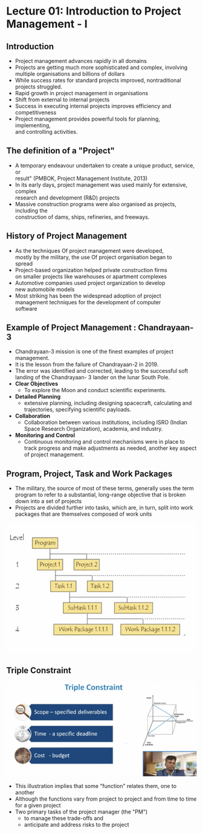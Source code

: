 # Lecture 01: Introduction to Project Management - I

## Introduction

* Project management advances rapidly in all domains
* Projects are getting much more sophisticated and complex, involving  
multiple organisations and billions of dollars
* While success rates for standard projects improved, nontraditional  
projects struggled.
* Rapid growth in project management in organisations
* Shift from external to internal projects
* Success in executing internal projects improves efficiency and  
competitiveness
* Project management provides powerful tools for planning, implementing,  
and controlling activities.

## The definition of a "Project"

* A temporary endeavour undertaken to create a unique product, service, or  
result" (PMBOK, Project Management Institute, 2013)
* In its early days, project management was used mainly for extensive, complex  
research and development (R&D) projects
* Massive construction programs were also organised as projects, including the  
construction of dams, ships, refineries, and freeways.

## History of Project Management

* As the techniques Of project management were developed,  
mostly by the military, the use Of project organisation began to  
spread
* Project-based organization helped private construction firms  
on smaller projects like warehouses or apartment complexes  
* Automotive companies used project organization to develop  
new automobile models
* Most striking has been the widespread adoption of project  
management techniques for the development of computer  
software

## Example of Project Management : Chandrayaan-3

* Chandrayaan-3 mission is one of the finest
examples of project management.
* It is the lesson from the failure of Chandrayaan-2
in 2019.
* The error was identified and corrected, leading to
the successful soft landing of the Chandrayaan-
3 lander on the lunar South Pole.
* **Clear Objectives**
    * To explore the Moon and conduct scientific
experiments.
* **Detailed Planning**
    * extensive planning, including designing spacecraft, calculating and trajectories,
specifying scientific payloads.
* **Collaboration**
    * Collaboration between various institutions,
including ISRO (Indian Space Research
Organization), academia, and industry.
* **Monitoring and Control**
    * Continuous monitoring and control mechanisms
were in place to track progress and make
adjustments as needed, another key aspect of
project management.

## Program, Project, Task and Work Packages

* The military, the source of most of these terms,
generally uses the term program to refer to a
substantial, long-range objective that is broken
down into a set of projects
* Projects are divided further into tasks, which are, in
turn, split into work packages that are themselves
composed of work units

![alt text](image.png)

## Triple Constraint

![alt text](image-1.png)

* This illustration implies that some "function" relates
them, one to another
* Although the functions vary from project to project
and from time to time for a given project
* Two primary tasks of the project manager (the
"PM")
    * to manage these trade-offs and
    * anticipate and address risks to the project
